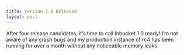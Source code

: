 ```yaml
---
title: Version 1.0 Released
layout: post
---
```


After four release candidates, it’s time to call Inbucket 1.0 ready!  I’m not
aware of any crash bugs and my production instance of rc4 has been running for
over a month without any noticeable memory leaks.

